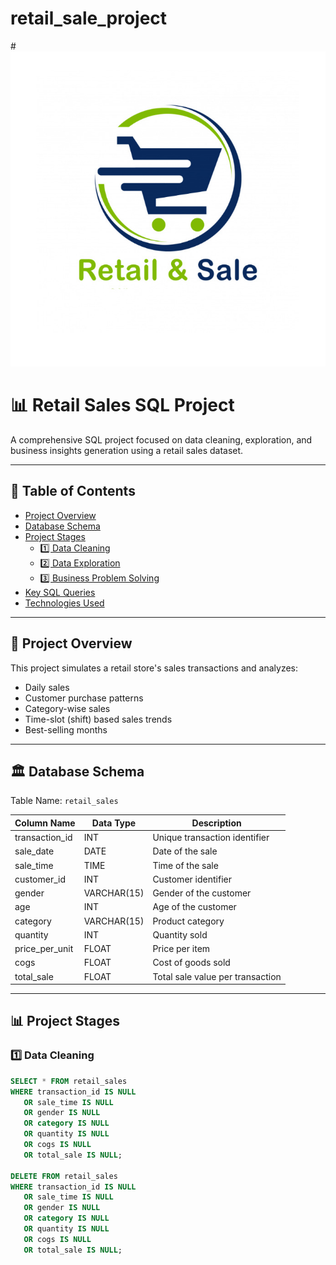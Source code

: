 # retail_sale_project

#![Retail Sales Analysis](dataset_retail_sale/shopping-logo-template-design-20c9f85533453e395255d951dd03f8be_screen.jpg)


# 📊 Retail Sales SQL Project

A comprehensive SQL project focused on data cleaning, exploration, and business insights generation using a retail sales dataset.

---

## 📂 Table of Contents

- [Project Overview](#project-overview)
- [Database Schema](#database-schema)
- [Project Stages](#project-stages)
  - [1️⃣ Data Cleaning](#1️⃣-data-cleaning)
  - [2️⃣ Data Exploration](#2️⃣-data-exploration)
  - [3️⃣ Business Problem Solving](#3️⃣-business-problem-solving)
- [Key SQL Queries](#key-sql-queries)
- [Technologies Used](#technologies-used)

---

## 📌 Project Overview

This project simulates a retail store's sales transactions and analyzes:
- Daily sales
- Customer purchase patterns
- Category-wise sales
- Time-slot (shift) based sales trends
- Best-selling months

---

## 🏛️ Database Schema

Table Name: `retail_sales`

| Column Name       | Data Type     | Description                          |
|-------------------|--------------|--------------------------------------|
| transaction_id    | INT          | Unique transaction identifier        |
| sale_date         | DATE         | Date of the sale                     |
| sale_time         | TIME         | Time of the sale                     |
| customer_id       | INT          | Customer identifier                  |
| gender            | VARCHAR(15)  | Gender of the customer               |
| age               | INT          | Age of the customer                  |
| category          | VARCHAR(15)  | Product category                     |
| quantity          | INT          | Quantity sold                        |
| price_per_unit    | FLOAT        | Price per item                       |
| cogs              | FLOAT        | Cost of goods sold                   |
| total_sale        | FLOAT        | Total sale value per transaction     |

---

## 📊 Project Stages

### 1️⃣ Data Cleaning

```sql
SELECT * FROM retail_sales
WHERE transaction_id IS NULL
   OR sale_time IS NULL
   OR gender IS NULL
   OR category IS NULL
   OR quantity IS NULL
   OR cogs IS NULL
   OR total_sale IS NULL;

DELETE FROM retail_sales
WHERE transaction_id IS NULL
   OR sale_time IS NULL
   OR gender IS NULL
   OR category IS NULL
   OR quantity IS NULL
   OR cogs IS NULL
   OR total_sale IS NULL;



